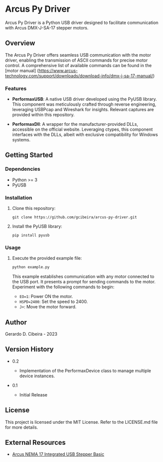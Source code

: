 # Arcus Py Driver

Arcus Py Driver is a Python USB driver designed to facilitate communication with Arcus DMX-J-SA-17 stepper motors.

## Overview

The Arcus Py Driver offers seamless USB communication with the motor driver, enabling the transmission of ASCII commands for precise motor control. A comprehensive list of available commands can be found in the [motor manual] (https://www.arcus-technology.com/support/downloads/download-info/dmx-j-sa-17-manual/)

### Features

- **PerformaxUSB**: A native USB driver developed using the PyUSB library. This component was meticulously crafted through reverse engineering, leveraging USBPcap and Wireshark for insights. Relevant captures are provided within this repository.

- **PerformaxDll**: A wrapper for the manufacturer-provided DLLs, accessible on the official website. Leveraging ctypes, this component interfaces with the DLLs, albeit with exclusive compatibility for Windows systems.

## Getting Started

### Dependencies

- Python >= 3
- PyUSB

### Installation

1. Clone this repository:
   ```
   git clone https://github.com/gcibeira/arcus-py-driver.git
   ```

2. Install the PyUSB library:
   ```
   pip install pyusb
   ```

### Usage

1. Execute the provided example file:
   ```bash
   python example.py
   ```

   This example establishes communication with any motor connected to the USB port. It presents a prompt for sending commands to the motor. Experiment with the following commands to begin:
   
   - `EO=1`: Power ON the motor.
   - `HSPD=2400`: Set the speed to 2400.
   - `J+`: Move the motor forward.

## Author

Gerardo D. Cibeira - 2023

## Version History

- 0.2
  - Implementation of the PerformaxDevice class to manage multiple device instances.
  
- 0.1
  - Initial Release

## License

This project is licensed under the MIT License. Refer to the LICENSE.md file for more details.

## External Resources

- [Arcus NEMA 17 Integrated USB Stepper Basic](https://www.arcus-technology.com/products/integrated-stepper-motors/nema-17-integrated-usb-stepper-basic/)